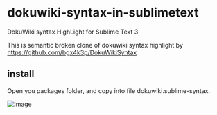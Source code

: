# dokuwiki-syntax-in-sublimetext
DokuWiki syntax HighLight for Sublime Text 3


This is semantic broken clone of dokuwiki syntax highlight by https://github.com/bgx4k3p/DokuWikiSyntax


## install
Open you packages folder, and copy into file dokuwiki.sublime-syntax.


![image](https://github.com/user-attachments/assets/6b208f78-2c5f-4dfd-b80f-63f00e26216d)
